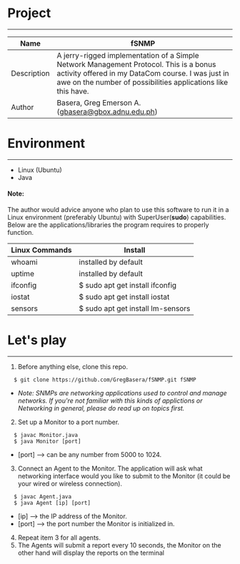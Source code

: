 # Project
---
| Name | fSNMP |
|---|---|
| Description | A jerry-rigged implementation of a Simple Network Management Protocol. This is a bonus activity offered in my DataCom course. I was just in awe on the number of possibilities applications like this have. |
| Author | Basera, Greg Emerson A. (gbasera@gbox.adnu.edu.ph) |

# Environment
---

* Linux (Ubuntu)
* Java

#### Note:

The author would advice anyone who plan to use this software to run it in a Linux environment (preferably Ubuntu) with SuperUser(**sudo**) capabilities. Below are the applications/libraries the program requires to properly function.

| Linux Commands | Install |
|---|---|
| whoami | installed by default |
| uptime | installed by default |
| ifconfig | $ sudo apt get install ifconfig |
| iostat | $ sudo apt get install iostat |
| sensors | $ sudo apt get install lm-sensors |

# Let's play
---

1. Before anything else, clone this repo.
```
  $ git clone https://github.com/GregBasera/fSNMP.git fSNMP
```
  * *Note: SNMPs are networking applications used to control and manage networks. If you're not familiar with this kinds of applictions or Networking in general, please do read up on topics first.*


2. Set up a Monitor to a port number.
```
  $ javac Monitor.java
  $ java Monitor [port]
```
  * [port] --> can be any number from 5000 to 1024.


3. Connect an Agent to the Monitor. The application will ask what networking interface would you like to submit to the Monitor (it could be your wired or wireless connection).
```
  $ javac Agent.java
  $ java Agent [ip] [port]
```
  * [ip] --> the IP address of the Monitor.
  * [port] --> the port number the Monitor is initialized in.


4. Repeat item 3 for all agents.
5. The Agents will submit a report every 10 seconds, the Monitor on the other hand will display the reports on the terminal

